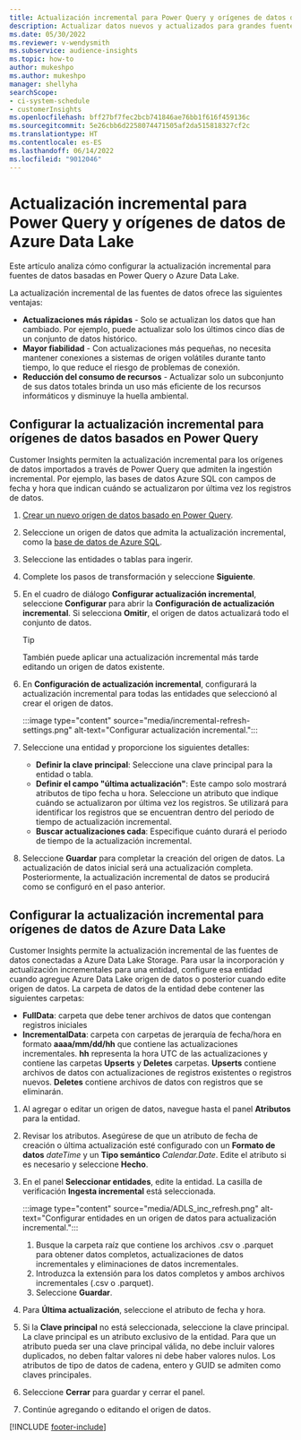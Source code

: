 ```yaml
---
title: Actualización incremental para Power Query y orígenes de datos de Azure Data Lake
description: Actualizar datos nuevos y actualizados para grandes fuentes de datos en función de orígenes de datos de Power Query o de Azure Data Lake.
ms.date: 05/30/2022
ms.reviewer: v-wendysmith
ms.subservice: audience-insights
ms.topic: how-to
author: mukeshpo
ms.author: mukeshpo
manager: shellyha
searchScope:
- ci-system-schedule
- customerInsights
ms.openlocfilehash: bff27bf7fec2bcb741846ae76bb1f616f459136c
ms.sourcegitcommit: 5e26cbb6d2258074471505af2da515818327cf2c
ms.translationtype: HT
ms.contentlocale: es-ES
ms.lasthandoff: 06/14/2022
ms.locfileid: "9012046"
---
```

# <a name="incremental-refresh-for-power-query-and-azure-data-lake-data-sources"></a>Actualización incremental para Power Query y orígenes de datos de Azure Data Lake

Este artículo analiza cómo configurar la actualización incremental para fuentes de datos basadas en Power Query o Azure Data Lake.

La actualización incremental de las fuentes de datos ofrece las siguientes ventajas:

- **Actualizaciones más rápidas** - Solo se actualizan los datos que han cambiado. Por ejemplo, puede actualizar solo los últimos cinco días de un conjunto de datos histórico.
- **Mayor fiabilidad** - Con actualizaciones más pequeñas, no necesita mantener conexiones a sistemas de origen volátiles durante tanto tiempo, lo que reduce el riesgo de problemas de conexión.
- **Reducción del consumo de recursos** - Actualizar solo un subconjunto de sus datos totales brinda un uso más eficiente de los recursos informáticos y disminuye la huella ambiental.

## <a name="configure-incremental-refresh-for-data-sources-based-on-power-query"></a>Configurar la actualización incremental para orígenes de datos basados en Power Query

Customer Insights permiten la actualización incremental para los orígenes de datos importados a través de Power Query que admiten la ingestión incremental. Por ejemplo, las bases de datos Azure SQL con campos de fecha y hora que indican cuándo se actualizaron por última vez los registros de datos.

1. [Crear un nuevo origen de datos basado en Power Query](connect-power-query.md).

1. Seleccione un origen de datos que admita la actualización incremental, como la [base de datos de Azure SQL](/power-query/connectors/azuresqldatabase).

1. Seleccione las entidades o tablas para ingerir.

1. Complete los pasos de transformación y seleccione **Siguiente**.

1. En el cuadro de diálogo **Configurar actualización incremental**, seleccione **Configurar** para abrir la **Configuración de actualización incremental**. Si selecciona **Omitir**, el origen de datos actualizará todo el conjunto de datos.
   > [!TIP]
   > También puede aplicar una actualización incremental más tarde editando un origen de datos existente.

1. En **Configuración de actualización incremental**, configurará la actualización incremental para todas las entidades que seleccionó al crear el origen de datos.

   :::image type="content" source="media/incremental-refresh-settings.png" alt-text="Configurar actualización incremental.":::

1. Seleccione una entidad y proporcione los siguientes detalles:

   - **Definir la clave principal**: Seleccione una clave principal para la entidad o tabla.
   - **Definir el campo "última actualización"**: Este campo solo mostrará atributos de tipo fecha u hora. Seleccione un atributo que indique cuándo se actualizaron por última vez los registros. Se utilizará para identificar los registros que se encuentran dentro del periodo de tiempo de actualización incremental.
   - **Buscar actualizaciones cada**: Especifique cuánto durará el periodo de tiempo de la actualización incremental.

1. Seleccione **Guardar** para completar la creación del origen de datos. La actualización de datos inicial será una actualización completa. Posteriormente, la actualización incremental de datos se producirá como se configuró en el paso anterior.

## <a name="configure-incremental-refresh-for-azure-data-lake-data-sources"></a>Configurar la actualización incremental para orígenes de datos de Azure Data Lake

Customer Insights permite la actualización incremental de las fuentes de datos conectadas a Azure Data Lake Storage. Para usar la incorporación y actualización incrementales para una entidad, configure esa entidad cuando agregue Azure Data Lake origen de datos o posterior cuando edite origen de datos. La carpeta de datos de la entidad debe contener las siguientes carpetas:

- **FullData**: carpeta que debe tener archivos de datos que contengan registros iniciales
- **IncrementalData**: carpeta con carpetas de jerarquía de fecha/hora en formato **aaaa/mm/dd/hh** que contiene las actualizaciones incrementales. **hh** representa la hora UTC de las actualizaciones y contiene las carpetas **Upserts** y **Deletes** carpetas. **Upserts** contiene archivos de datos con actualizaciones de registros existentes o registros nuevos. **Deletes** contiene archivos de datos con registros que se eliminarán.

1. Al agregar o editar un origen de datos, navegue hasta el panel **Atributos** para la entidad.

1. Revisar los atributos. Asegúrese de que un atributo de fecha de creación o última actualización esté configurado con un **Formato de datos** *dateTime* y un **Tipo semántico** *Calendar.Date*. Edite el atributo si es necesario y seleccione **Hecho**.

1. En el panel **Seleccionar entidades**, edite la entidad. La casilla de verificación **Ingesta incremental** está seleccionada.

   :::image type="content" source="media/ADLS_inc_refresh.png" alt-text="Configurar entidades en un origen de datos para actualización incremental.":::

   1. Busque la carpeta raíz que contiene los archivos .csv o .parquet para obtener datos completos, actualizaciones de datos incrementales y eliminaciones de datos incrementales.
   1. Introduzca la extensión para los datos completos y ambos archivos incrementales (\.csv o \.parquet).
   1. Seleccione **Guardar**.

1. Para **Última actualización**, seleccione el atributo de fecha y hora.

1. Si la **Clave principal** no está seleccionada, seleccione la clave principal. La clave principal es un atributo exclusivo de la entidad. Para que un atributo pueda ser una clave principal válida, no debe incluir valores duplicados, no deben faltar valores ni debe haber valores nulos. Los atributos de tipo de datos de cadena, entero y GUID se admiten como claves principales.

1. Seleccione **Cerrar** para guardar y cerrar el panel.

1. Continúe agregando o editando el origen de datos.

[!INCLUDE [footer-include](includes/footer-banner.md)]

